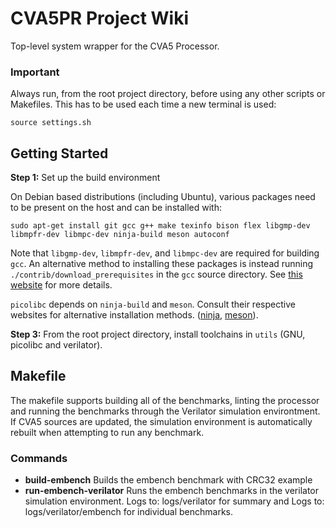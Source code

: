 # CVA5PR Project Wiki

Top-level system wrapper for the CVA5 Processor.


### Important

Always run, from the root project directory, before using any other scripts or Makefiles. This has to be used each time a new terminal is used:

```
source settings.sh
```

## Getting Started
**Step 1:** Set up the build environment

On Debian based distributions (including Ubuntu), various packages need to be present on the host and can be installed with:

```
sudo apt-get install git gcc g++ make texinfo bison flex libgmp-dev libmpfr-dev libmpc-dev ninja-build meson autoconf
```

Note that `libgmp-dev`, `libmpfr-dev`, and `libmpc-dev` are required for building `gcc`. An alternative method to installing these packages is instead running
```./contrib/download_prerequisites```
in the `gcc` source directory. See [this website](https://gcc.gnu.org/wiki/InstallingGCC) for more details.

`picolibc` depends on `ninja-build` and `meson`. Consult their respective websites for alternative installation methods. ([ninja](https://github.com/ninja-build/ninja/wiki/Pre-built-Ninja-packages), [meson](https://mesonbuild.com/Quick-guide.html)).

**Step 3:** From the root project directory, install toolchains in `utils` (GNU, picolibc and verilator).

## Makefile

The makefile supports building all of the benchmarks, linting the processor and running the benchmarks through the Verilator simulation environtment.  If CVA5 sources are updated, the simulation environment is automatically rebuilt when attempting to run any benchmark.

### Commands

- **build-embench** Builds the embench benchmark with CRC32 example
- **run-embench-verilator** Runs the embench benchmarks in the verilator simulation environment. Logs to: logs/verilator for summary and Logs to: logs/verilator/embench for individual benchmarks.

